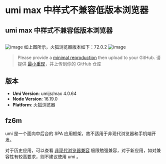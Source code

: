 # umi max 中样式不兼容低版本浏览器

<!--
感谢您向我们反馈问题，为了高效的解决问题，我们期望你能提供以下信息：
-->

## umi max 中样式不兼容低版本浏览器

<!-- A clear and concise description of what the bug is. -->
<!-- 清晰的描述下遇到的问题。-->

##

![image](https://github.com/umijs/umi/assets/52555790/8808aa71-c992-4f59-80b3-dcf77b0b8e46)
如上图所示，火狐浏览器版本如下：72.0.2
![image](https://github.com/umijs/umi/assets/52555790/ef1aafca-3740-4dfd-a114-dc242edd2308)

> Please provide a [minimal reproduction](https://stackoverflow.com/help/minimal-reproducible-example) then upload to your GitHub. 请提供 [最小重现](https://stackoverflow.com/help/minimal-reproducible-example)，并上传到你的 GitHub 仓库

<!-- 为节约大家的时间，无复现步骤的 ISSUE 会被关闭，提供之后再 REOPEN -->
<!-- YOUR_REPOSITORY_URL on github or stackbliz -->

<!-- 请提供复现链接/步骤，错误日志以及相关配置 -->

## 版本

- **Umi Version**: umijs/max 4.0.64
- **Node Version**: 16.19.0
- **Platform**: 火狐浏览器

## fz6m

umi 是一个面向中后台的 SPA 应用框架，故不适用于非现代浏览器和手机端开发。

对于历史应用，可以查看 [非现代浏览器兼容](https://umijs.org/blog/legacy-browser) 极限勉强兼容，对于新应用，如对兼容性有较高要求，则不建议使用 umi 。
